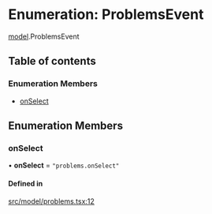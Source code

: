 # Enumeration: ProblemsEvent

[model](../modules/model.md).ProblemsEvent

## Table of contents

### Enumeration Members

- [onSelect](model.ProblemsEvent.md#onselect)

## Enumeration Members

### onSelect

• **onSelect** = ``"problems.onSelect"``

#### Defined in

[src/model/problems.tsx:12](https://github.com/gethubai/hubai-core/blob/43abc4a/src/model/problems.tsx#L12)
